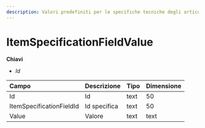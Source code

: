 ```yaml
---
description: Valori predefiniti per le specifiche tecniche degli articoli
---
```


# ItemSpecificationFieldValue

**Chiavi**

* _Id_

| Campo | Descrizione | Tipo | Dimensione |
| :--- | :--- | :--- | :--- |
| Id | Id | text | 50 |
| ItemSpecificationFieldId | Id specifica | text | 50 |
| Value | Valore | text | text |
